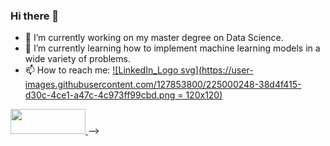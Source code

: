 ### Hi there 👋

- 🔭 I’m currently working on my master degree on Data Science.
- 🌱 I’m currently learning how to implement machine learning models in a wide variety of problems.
- 📫 How to reach me: 
[![LinkedIn_Logo svg](https://user-images.githubusercontent.com/127853800/225000248-38d4f415-d30c-4ce1-a47c-4c973ff99cbd.png = 120x120)](https://www.linkedin.com/in/javier-l%C3%B3pez-mart%C3%ADnez-773977240/)

<a href="(https://www.linkedin.com/in/javier-l%C3%B3pez-mart%C3%ADnez-773977240/">
  <img src=https://user-images.githubusercontent.com/127853800/225000248-38d4f415-d30c-4ce1-a47c-4c973ff99cbd.png "linkedin" width="120" height="40" />
</a>
-->
